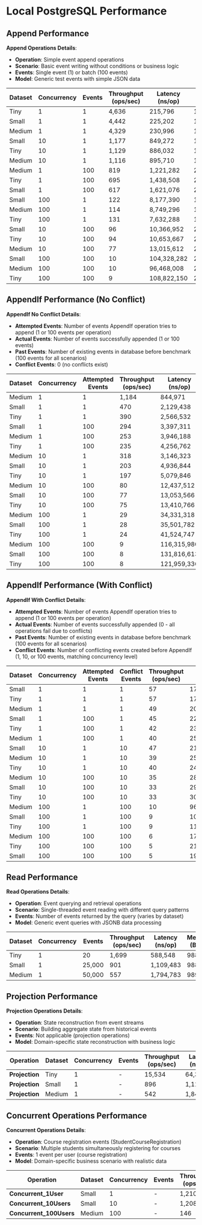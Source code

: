 # Local PostgreSQL Performance

## Append Performance

**Append Operations Details**:
- **Operation**: Simple event append operations
- **Scenario**: Basic event writing without conditions or business logic
- **Events**: Single event (1) or batch (100 events)
- **Model**: Generic test events with simple JSON data

| Dataset | Concurrency | Events | Throughput (ops/sec) | Latency (ns/op) | Memory (B/op) | Allocations |
|---------|-------------|--------|---------------------|-----------------|---------------|-------------|
| Tiny | 1 | 1 | 4,636 | 215,796 | 1,879 | 55 |
| Small | 1 | 1 | 4,442 | 225,202 | 1,884 | 56 |
| Medium | 1 | 1 | 4,329 | 230,996 | 1,876 | 55 |
| Small | 10 | 1 | 1,177 | 849,272 | 17,558 | 523 |
| Tiny | 10 | 1 | 1,129 | 886,032 | 17,533 | 523 |
| Medium | 10 | 1 | 1,116 | 895,710 | 17,527 | 523 |
| Medium | 1 | 100 | 819 | 1,221,282 | 211,311 | 2,053 |
| Tiny | 1 | 100 | 695 | 1,438,508 | 210,708 | 2,054 |
| Small | 1 | 100 | 617 | 1,621,076 | 211,385 | 2,053 |
| Small | 100 | 1 | 122 | 8,177,390 | 182,716 | 5,263 |
| Medium | 100 | 1 | 114 | 8,749,296 | 182,726 | 5,279 |
| Tiny | 100 | 1 | 131 | 7,632,288 | 182,709 | 5,281 |
| Small | 10 | 100 | 96 | 10,366,952 | 2,095,370 | 20,495 |
| Tiny | 10 | 100 | 94 | 10,653,667 | 2,096,977 | 20,506 |
| Medium | 10 | 100 | 77 | 13,015,612 | 2,094,547 | 20,494 |
| Small | 100 | 100 | 10 | 104,328,282 | 20,962,898 | 205,128 |
| Medium | 100 | 100 | 10 | 96,468,008 | 2,095,427 | 205,062 |
| Tiny | 100 | 100 | 9 | 108,822,150 | 2,096,423 | 205,143 |

## AppendIf Performance (No Conflict)

**AppendIf No Conflict Details**:
- **Attempted Events**: Number of events AppendIf operation tries to append (1 or 100 events per operation)
- **Actual Events**: Number of events successfully appended (1 or 100 events)
- **Past Events**: Number of existing events in database before benchmark (100 events for all scenarios)
- **Conflict Events**: 0 (no conflicts exist)

| Dataset | Concurrency | Attempted Events | Throughput (ops/sec) | Latency (ns/op) | Memory (B/op) | Allocations |
|---------|-------------|------------------|---------------------|-----------------|---------------|-------------|
| Medium | 1 | 1 | 1,184 | 844,971 | 4,462 | 96 |
| Small | 1 | 1 | 470 | 2,129,438 | 4,465 | 95 |
| Tiny | 1 | 1 | 390 | 2,566,532 | 4,462 | 95 |
| Small | 1 | 100 | 294 | 3,397,311 | 213,931 | 2,093 |
| Medium | 1 | 100 | 253 | 3,946,188 | 213,787 | 2,092 |
| Tiny | 1 | 100 | 235 | 4,256,762 | 214,968 | 2,096 |
| Medium | 10 | 1 | 318 | 3,146,323 | 43,371 | 922 |
| Small | 10 | 1 | 203 | 4,936,844 | 43,366 | 920 |
| Tiny | 10 | 1 | 197 | 5,079,846 | 43,369 | 920 |
| Medium | 10 | 100 | 80 | 12,437,512 | 2,134,779 | 20,892 |
| Small | 10 | 100 | 77 | 13,053,566 | 2,135,695 | 20,901 |
| Tiny | 10 | 100 | 75 | 13,410,766 | 2,139,642 | 20,929 |
| Medium | 100 | 1 | 29 | 34,331,318 | 440,658 | 9,262 |
| Small | 100 | 1 | 28 | 35,501,782 | 440,957 | 9,265 |
| Tiny | 100 | 1 | 24 | 41,524,747 | 441,696 | 9,269 |
| Medium | 100 | 100 | 9 | 116,315,980 | 2,135,264 | 209,052 |
| Small | 100 | 100 | 8 | 131,816,613 | 2,136,679 | 209,096 |
| Tiny | 100 | 100 | 8 | 121,959,336 | 2,138,098 | 209,192 |

## AppendIf Performance (With Conflict)

**AppendIf With Conflict Details**:
- **Attempted Events**: Number of events AppendIf operation tries to append (1 or 100 events per operation)
- **Actual Events**: Number of events successfully appended (0 - all operations fail due to conflicts)
- **Past Events**: Number of existing events in database before benchmark (100 events for all scenarios)
- **Conflict Events**: Number of conflicting events created before AppendIf (1, 10, or 100 events, matching concurrency level)

| Dataset | Concurrency | Attempted Events | Conflict Events | Throughput (ops/sec) | Latency (ns/op) | Memory (B/op) | Allocations |
|---------|-------------|------------------|-----------------|---------------------|-----------------|---------------|-------------|
| Small | 1 | 1 | 1 | 57 | 17,401,571 | 5,902 | 144 |
| Tiny | 1 | 1 | 1 | 57 | 17,608,228 | 5,873 | 144 |
| Medium | 1 | 1 | 1 | 49 | 20,311,454 | 5,912 | 144 |
| Small | 1 | 100 | 1 | 45 | 22,462,174 | 214,814 | 2,141 |
| Tiny | 1 | 100 | 1 | 42 | 23,868,552 | 215,306 | 2,143 |
| Medium | 1 | 100 | 1 | 40 | 25,215,397 | 214,690 | 2,140 |
| Small | 10 | 1 | 10 | 47 | 21,276,223 | 57,221 | 1,405 |
| Medium | 10 | 1 | 10 | 39 | 25,421,037 | 57,136 | 1,404 |
| Tiny | 10 | 1 | 10 | 40 | 24,828,917 | 57,241 | 1,405 |
| Medium | 10 | 100 | 10 | 35 | 28,819,276 | 2,145,438 | 21,374 |
| Small | 10 | 100 | 10 | 33 | 29,885,572 | 2,146,577 | 21,382 |
| Tiny | 10 | 100 | 10 | 33 | 30,092,145 | 2,148,972 | 21,398 |
| Medium | 100 | 1 | 100 | 10 | 96,621,963 | 582,073 | 14,170 |
| Small | 100 | 1 | 100 | 9 | 106,681,188 | 581,433 | 14,167 |
| Tiny | 100 | 1 | 100 | 9 | 115,906,170 | 584,484 | 14,192 |
| Medium | 100 | 100 | 100 | 6 | 174,658,241 | 2,148,060 | 213,851 |
| Tiny | 100 | 100 | 100 | 5 | 210,099,087 | 2,149,004 | 214,000 |
| Small | 100 | 100 | 100 | 5 | 194,951,683 | 2,148,114 | 213,877 |

## Read Performance

**Read Operations Details**:
- **Operation**: Event querying and retrieval operations
- **Scenario**: Single-threaded event reading with different query patterns
- **Events**: Number of events returned by the query (varies by dataset)
- **Model**: Generic event queries with JSONB data processing

| Dataset | Concurrency | Events | Throughput (ops/sec) | Latency (ns/op) | Memory (B/op) | Allocations |
|---------|-------------|--------|---------------------|-----------------|---------------|-------------|
| Tiny | 1 | 20 | 1,699 | 588,548 | 988 | 21 |
| Small | 1 | 25,000 | 901 | 1,109,483 | 988 | 21 |
| Medium | 1 | 50,000 | 557 | 1,794,783 | 989 | 21 |

## Projection Performance

**Projection Operations Details**:
- **Operation**: State reconstruction from event streams
- **Scenario**: Building aggregate state from historical events
- **Events**: Not applicable (projection operations)
- **Model**: Domain-specific state reconstruction with business logic

| Operation | Dataset | Concurrency | Events | Throughput (ops/sec) | Latency (ns/op) | Memory (B/op) | Allocations |
|-----------|---------|-------------|--------|---------------------|-----------------|---------------|-------------|
| **Projection** | Tiny | 1 | - | 15,534 | 64,393 | 2,036 | 37 |
| **Projection** | Small | 1 | - | 896 | 1,117,115 | 2,036 | 37 |
| **Projection** | Medium | 1 | - | 542 | 1,844,966 | 2,038 | 37 |

## Concurrent Operations Performance

**Concurrent Operations Details**:
- **Operation**: Course registration events (StudentCourseRegistration)
- **Scenario**: Multiple students simultaneously registering for courses
- **Events**: 1 event per user (course registration)
- **Model**: Domain-specific business scenario with realistic data

| Operation | Dataset | Concurrency | Events | Throughput (ops/sec) | Latency (ns/op) | Memory (B/op) | Allocations |
|-----------|---------|-------------|--------|---------------------|-----------------|---------------|-------------|
| **Concurrent_1User** | Small | 1 | - | 1,210 | 225,217 | 2,537 | 51 |
| **Concurrent_10Users** | Small | 10 | - | 1,208 | 807,331 | 26,033 | 530 |
| **Concurrent_100Users** | Medium | 100 | - | 146 | 6,854,788 | 269,465 | 5,543 |
